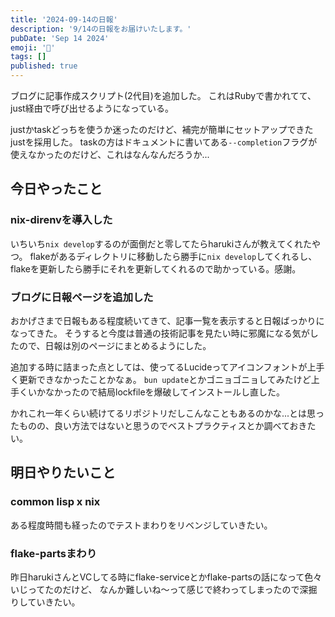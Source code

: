 ```yaml
---
title: '2024-09-14の日報'
description: '9/14の日報をお届けいたします。'
pubDate: 'Sep 14 2024'
emoji: '🦊'
tags: []
published: true
---
```


ブログに記事作成スクリプト(2代目)を追加した。
これはRubyで書かれてて、just経由で呼び出せるようになっている。

justかtaskどっちを使うか迷ったのだけど、補完が簡単にセットアップできたjustを採用した。
taskの方はドキュメントに書いてある`--completion`フラグが使えなかったのだけど、これはなんなんだろうか...

## 今日やったこと

### nix-direnvを導入した

いちいち`nix develop`するのが面倒だと零してたらharukiさんが教えてくれたやつ。
flakeがあるディレクトリに移動したら勝手に`nix develop`してくれるし、flakeを更新したら勝手にそれを更新してくれるので助かっている。感謝。

### ブログに日報ページを追加した

おかげさまで日報もある程度続いてきて、記事一覧を表示すると日報ばっかりになってきた。
そうすると今度は普通の技術記事を見たい時に邪魔になる気がしたので、日報は別のページにまとめるようにした。

追加する時に詰まった点としては、使ってるLucideってアイコンフォントが上手く更新できなかったことかなぁ。
`bun update`とかゴニョゴニョしてみたけど上手くいかなかったので結局lockfileを爆破してインストールし直した。

かれこれ一年くらい続けてるリポジトリだしこんなこともあるのかな...とは思ったものの、良い方法ではないと思うのでベストプラクティスとか調べておきたい。

## 明日やりたいこと

### common lisp x nix

ある程度時間も経ったのでテストまわりをリベンジしていきたい。

### flake-partsまわり

昨日harukiさんとVCしてる時にflake-serviceとかflake-partsの話になって色々いじってたのだけど、
なんか難しいね～って感じで終わってしまったので深掘りしていきたい。
